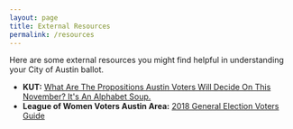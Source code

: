 ```yaml
---
layout: page
title: External Resources
permalink: /resources
---
```


Here are some external resources you might find helpful in understanding your
City of Austin ballot.

* **KUT:** [What Are The Propositions Austin Voters Will Decide On This November?
  It's An Alphabet Soup.](http://www.kut.org/post/what-are-propositions-austin-voters-will-decide-november-its-alphabet-soup)
* **League of Women Voters Austin Area:** [2018 General Election Voters
  Guide](https://lwvaustin.org/voter-guide)
